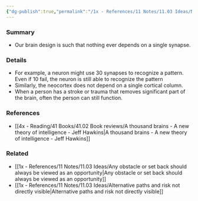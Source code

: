 ```yaml
---
{"dg-publish":true,"permalink":"/1x - References/11 Notes/11.03 Ideas/Neuron pathways design in our brain are redundant for backup/","title":"Neuron pathways design in our brain are redundant for backup","created":"2023-08-11T20:02:23.245+03:00","updated":"2024-02-14T20:18:26.779+03:00"}
---
```


### Summary
- Our brain design is such that nothing ever depends on a single synapse. 

### Details
- For example, a neuron might use 30 synapses to recognize a pattern. Even if 10 fail, the neuron is still able to recognize the pattern
- Similarly, the neocortex does not depend on a single cortical column. 
- When a person has a stroke or trauma that removes significant part of the brain, often the person can still function.

### References
- [[4x - Reading/41 Books/41.02 Book reviews/A thousand brains - A new theory of intelligence - Jeff Hawkins\|A thousand brains - A new theory of intelligence - Jeff Hawkins]]
### Related
- [[1x - References/11 Notes/11.03 Ideas/Any obstacle or set back should always be viewed as an opportunity\|Any obstacle or set back should always be viewed as an opportunity]]
- [[1x - References/11 Notes/11.03 Ideas/Alternative paths and risk not directly visible\|Alternative paths and risk not directly visible]]